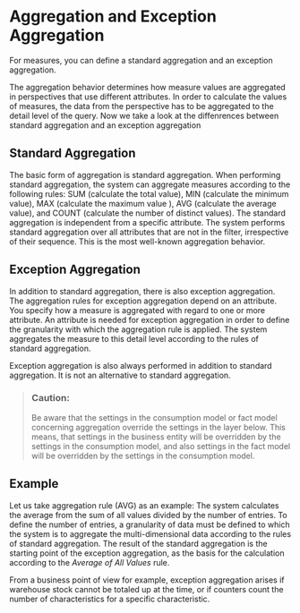 <!-- loio7696e2565f4f46eab42a91476526dfae -->

# Aggregation and Exception Aggregation

For measures, you can define a standard aggregation and an exception aggregation.

The aggregation behavior determines how measure values are aggregated in perspectives that use different attributes. In order to calculate the values of measures, the data from the perspective has to be aggregated to the detail level of the query. Now we take a look at the diffenrences between standard aggregation and an exception aggregation



<a name="loio7696e2565f4f46eab42a91476526dfae__section_lpb_fqk_4tb"/>

## Standard Aggregation

The basic form of aggregation is standard aggregation. When performing standard aggregation, the system can aggregate measures according to the following rules: SUM \(calculate the total value\), MIN \(calculate the minimum value\), MAX \(calculate the maximum value \), AVG \(calculate the average value\), and COUNT \(calculate the number of distinct values\). The standard aggregation is independent from a specific attribute. The system performs standard aggregation over all attributes that are not in the filter, irrespective of their sequence. This is the most well-known aggregation behavior.



<a name="loio7696e2565f4f46eab42a91476526dfae__section_shr_fqk_4tb"/>

## Exception Aggregation

In addition to standard aggregation, there is also exception aggregation. The aggregation rules for exception aggregation depend on an attribute. You specify how a measure is aggregated with regard to one or more attribute. An attribute is needed for exception aggregation in order to define the granularity with which the aggregation rule is applied. The system aggregates the measure to this detail level according to the rules of standard aggregation.

Exception aggregation is also always performed in addition to standard aggregation. It is not an alternative to standard aggregation.

> ### Caution:  
> Be aware that the settings in the consumption model or fact model concerning aggregation override the settings in the layer below. This means, that settings in the business entity will be overridden by the settings in the consumption model, and also settings in the fact model will be overridden by the settings in the consumption model.



<a name="loio7696e2565f4f46eab42a91476526dfae__section_pss_fqk_4tb"/>

## Example

Let us take aggregation rule \(AVG\) as an example: The system calculates the average from the sum of all values divided by the number of entries. To define the number of entries, a granularity of data must be defined to which the system is to aggregate the multi-dimensional data according to the rules of standard aggregation. The result of the standard aggregation is the starting point of the exception aggregation, as the basis for the calculation according to the *Average of All Values* rule.

From a business point of view for example, exception aggregation arises if warehouse stock cannot be totaled up at the time, or if counters count the number of characteristics for a specific characteristic.

